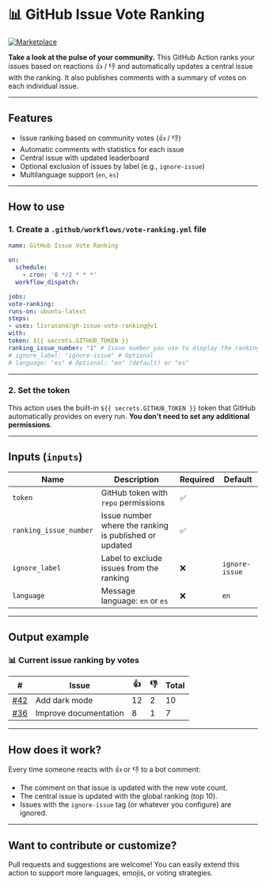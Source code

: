 # 📊 GitHub Issue Vote Ranking

[![Marketplace](https://img.shields.io/badge/GitHub%20Action-Marketplace-blue?logo=github)](https://github.com/marketplace/actions/github-issue-vote-ranking)

**Take a look at the pulse of your community.**
This GitHub Action ranks your issues based on reactions 👍 / 👎 and automatically updates a central issue with the ranking. It also publishes comments with a summary of votes on each individual issue.

---

## Features

- Issue ranking based on community votes (👍 / 👎)
- Automatic comments with statistics for each issue
- Central issue with updated leaderboard
- Optional exclusion of issues by label (e.g., `ignore-issue`)
- Multilanguage support (`en`, `es`)

---

## How to use

### 1. Create a `.github/workflows/vote-ranking.yml` file

```yaml
name: GitHub Issue Vote Ranking

on:
  schedule:
    - cron: '0 */2 * * *'
  workflow_dispatch:

jobs:
vote-ranking:
runs-on: ubuntu-latest
steps:
- uses: livrasand/gh-issue-vote-ranking@v1
with:
token: ${{ secrets.GITHUB_TOKEN }}
ranking_issue_number: "1" # Issue number you use to display the ranking
# ignore_label: "ignore-issue" # Optional
# language: "es" # Optional: "en" (default) or "es"
````

---

### 2. Set the token

This action uses the built-in `${{ secrets.GITHUB_TOKEN }}` token that GitHub automatically provides on every run.
**You don't need to set any additional permissions**.

---

## Inputs (`inputs`)

| Name | Description | Required | Default |
| ---------------------- | -------------------------------------------------------- | ----------- | -------------- |
| `token` | GitHub token with `repo` permissions | ✅ | |
| `ranking_issue_number` | Issue number where the ranking is published or updated | ✅ | |
| `ignore_label` | Label to exclude issues from the ranking | ❌ | `ignore-issue` |
| `language` | Message language: `en` or `es` | ❌ | `en` |

---

## Output example

### 📊 Current issue ranking by votes

| # | Issue | 👍 | 👎 | Total |
|-----|------------------------|-----|-----|------|
| [#42]() | Add dark mode | 12 | 2 | 10 |
| [#36]() | Improve documentation | 8 | 1 | 7 |

---
## How does it work?

Every time someone reacts with 👍 or 👎 to a bot comment:

* The comment on that issue is updated with the new vote count.
* The central issue is updated with the global ranking (top 10).
* Issues with the `ignore-issue` tag (or whatever you configure) are ignored.

---

## Want to contribute or customize?

Pull requests and suggestions are welcome!
You can easily extend this action to support more languages, emojis, or voting strategies.
